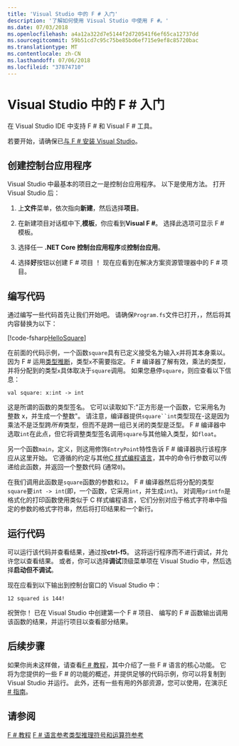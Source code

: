 ```yaml
---
title: 'Visual Studio 中的 F # 入门'
description: '了解如何使用 Visual Studio 中使用 F #。'
ms.date: 07/03/2018
ms.openlocfilehash: a4a12a322d7e5144f2d720541f6ef65ca12737dd
ms.sourcegitcommit: 59b51cd7c95c75be85bd6ef715e9ef8c85720bac
ms.translationtype: MT
ms.contentlocale: zh-CN
ms.lasthandoff: 07/06/2018
ms.locfileid: "37874710"
---
```

# <a name="get-started-with-f-in-visual-studio"></a>Visual Studio 中的 F # 入门

在 Visual Studio IDE 中支持 F # 和 Visual F # 工具。

若要开始，请确保已[与 F # 安装 Visual Studio](install-fsharp.md#install-f-with-visual-studio)。

## <a name="creating-a-console-application"></a>创建控制台应用程序

Visual Studio 中最基本的项目之一是控制台应用程序。  以下是使用方法。  打开 Visual Studio 后：

1. 上**文件**菜单，依次指向**新建**，然后选择**项目**。

2.  在新建项目对话框中下,**模板**，你应看到**Visual F #**。  选择此选项可显示 F # 模板。

3. 选择任一 **.NET Core 控制台应用程序**或**控制台应用**。

3. 选择**好**按钮以创建 F # 项目 ！  现在应看到在解决方案资源管理器中的 F # 项目。

## <a name="writing-your-code"></a>编写代码

通过编写一些代码首先让我们开始吧。  请确保`Program.fs`文件已打开，，然后将其内容替换为以下：

[!code-fsharp[HelloSquare](../../../samples/snippets/fsharp/getting-started/hello-square.fs)]

在前面的代码示例，一个函数`square`具有已定义接受名为输入`x`并将其本身乘以。  因为 F # 运用[类型推断](../language-reference/type-inference.md)，类型`x`不需要指定。  F # 编译器了解有效，乘法的类型，并将分配到的类型`x`具体取决于`square`调用。  如果您悬停`square`，则应查看以下信息：

```
val square: x:int -> int
```

这是所谓的函数的类型签名。  它可以读取如下:"正方形是一个函数，它采用名为整数 x，并生成一个整数"。  请注意，编译器提供`square``int`类型现在-这是因为乘法不是泛型跨*所有*类型，但而不是跨一组已关闭的类型是泛型。  F # 编译器中选取`int`在此点，但它将调整类型签名调用`square`与其他输入类型，如`float`。

另一个函数`main`，定义，则这用修饰`EntryPoint`特性告诉 F # 编译器执行该程序应从这里开始。  它遵循的约定与其他[C 样式编程语言](https://en.wikipedia.org/wiki/Entry_point#C_and_C.2B.2B)，其中的命令行参数可以传递给此函数，并返回一个整数代码 (通常`0`)。

在我们调用此函数是`square`函数的参数和`12`。  F # 编译器然后将分配的类型`square`要`int -> int`(即，一个函数，它采用`int`，并生成`int`)。  对调用`printfn`是格式化的打印函数使用类似于 C 样式编程语言，它们分别对应于格式字符串中指定的参数的格式字符串，然后将打印结果和一个新行。

## <a name="running-your-code"></a>运行代码

可以运行该代码并查看结果，通过按**ctrl-f5**。  这将运行程序而不进行调试，并允许您以查看结果。  或者，你可以选择**调试**顶级菜单项在 Visual Studio 中，然后选择**启动但不调试**。

现在应看到以下输出到控制台窗口的 Visual Studio 中：

```
12 squared is 144!
```

祝贺你！  已在 Visual Studio 中创建第一个 F # 项目、 编写的 F # 函数输出调用该函数的结果，并运行项目以查看部分结果。

## <a name="next-steps"></a>后续步骤

如果你尚未这样做，请查看[F # 教程](../tour.md)，其中介绍了一些 F # 语言的核心功能。  它将为您提供的一些 F # 的功能的概述，并提供足够的代码示例，你可以将复制到 Visual Studio 并运行。  此外，还有一些有用的外部资源，您可以使用，在演示[F # 指南](../index.md)。

## <a name="see-also"></a>请参阅
 [F # 教程](../tour.md) [F # 语言参考](../language-reference/index.md)[类型推理](../language-reference/type-inference.md)[符号和运算符参考](../language-reference/symbol-and-operator-reference/index.md)
